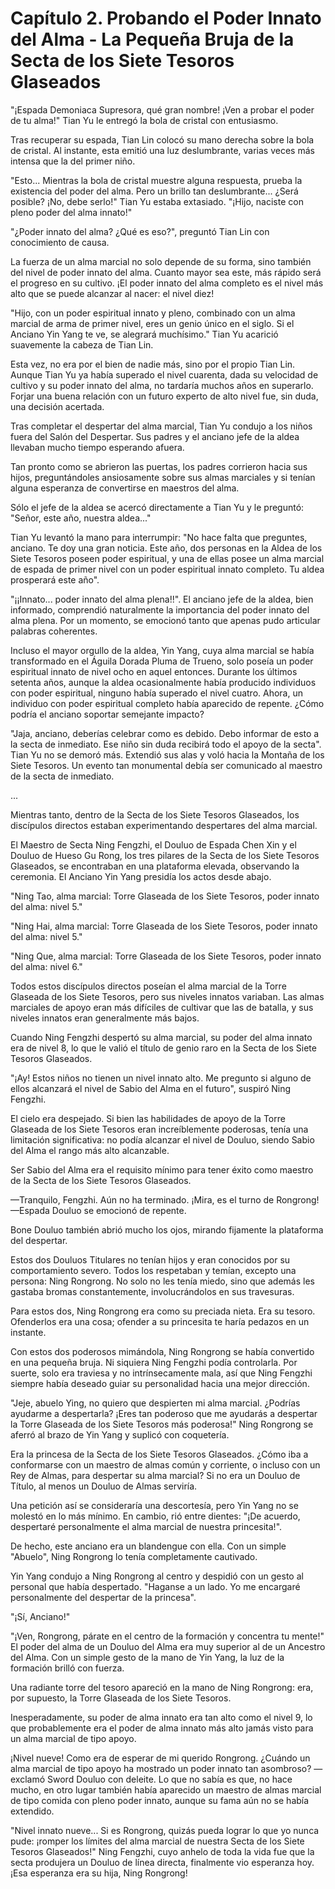 
# Capítulo 2. Probando el Poder Innato del Alma - La Pequeña Bruja de la Secta de los Siete Tesoros Glaseados


"¡Espada Demoniaca Supresora, qué gran nombre! ¡Ven a probar el poder de tu alma!" Tian Yu le entregó la bola de cristal con entusiasmo.

Tras recuperar su espada, Tian Lin colocó su mano derecha sobre la bola de cristal. Al instante, esta emitió una luz deslumbrante, varias veces más intensa que la del primer niño.

"Esto... Mientras la bola de cristal muestre alguna respuesta, prueba la existencia del poder del alma. Pero un brillo tan deslumbrante... ¿Será posible? ¡No, debe serlo!" Tian Yu estaba extasiado. "¡Hijo, naciste con pleno poder del alma innato!"

"¿Poder innato del alma? ¿Qué es eso?", preguntó Tian Lin con conocimiento de causa.

La fuerza de un alma marcial no solo depende de su forma, sino también del nivel de poder innato del alma. Cuanto mayor sea este, más rápido será el progreso en su cultivo. ¡El poder innato del alma completo es el nivel más alto que se puede alcanzar al nacer: el nivel diez!

"Hijo, con un poder espiritual innato y pleno, combinado con un alma marcial de arma de primer nivel, eres un genio único en el siglo. Si el Anciano Yin Yang te ve, se alegrará muchísimo." Tian Yu acarició suavemente la cabeza de Tian Lin.

Esta vez, no era por el bien de nadie más, sino por el propio Tian Lin. Aunque Tian Yu ya había superado el nivel cuarenta, dada su velocidad de cultivo y su poder innato del alma, no tardaría muchos años en superarlo. Forjar una buena relación con un futuro experto de alto nivel fue, sin duda, una decisión acertada.

Tras completar el despertar del alma marcial, Tian Yu condujo a los niños fuera del Salón del Despertar. Sus padres y el anciano jefe de la aldea llevaban mucho tiempo esperando afuera.

Tan pronto como se abrieron las puertas, los padres corrieron hacia sus hijos, preguntándoles ansiosamente sobre sus almas marciales y si tenían alguna esperanza de convertirse en maestros del alma.

Sólo el jefe de la aldea se acercó directamente a Tian Yu y le preguntó: "Señor, este año, nuestra aldea..."

Tian Yu levantó la mano para interrumpir: "No hace falta que preguntes, anciano. Te doy una gran noticia. Este año, dos personas en la Aldea de los Siete Tesoros poseen poder espiritual, y una de ellas posee un alma marcial de espada de primer nivel con un poder espiritual innato completo. Tu aldea prosperará este año".

"¡¡Innato... poder innato del alma plena!!". El anciano jefe de la aldea, bien informado, comprendió naturalmente la importancia del poder innato del alma plena. Por un momento, se emocionó tanto que apenas pudo articular palabras coherentes.

Incluso el mayor orgullo de la aldea, Yin Yang, cuya alma marcial se había transformado en el Águila Dorada Pluma de Trueno, solo poseía un poder espiritual innato de nivel ocho en aquel entonces. Durante los últimos setenta años, aunque la aldea ocasionalmente había producido individuos con poder espiritual, ninguno había superado el nivel cuatro. Ahora, un individuo con poder espiritual completo había aparecido de repente. ¿Cómo podría el anciano soportar semejante impacto?

"Jaja, anciano, deberías celebrar como es debido. Debo informar de esto a la secta de inmediato. Ese niño sin duda recibirá todo el apoyo de la secta". Tian Yu no se demoró más. Extendió sus alas y voló hacia la Montaña de los Siete Tesoros. Un evento tan monumental debía ser comunicado al maestro de la secta de inmediato.

...

Mientras tanto, dentro de la Secta de los Siete Tesoros Glaseados, los discípulos directos estaban experimentando despertares del alma marcial.

El Maestro de Secta Ning Fengzhi, el Douluo de Espada Chen Xin y el Douluo de Hueso Gu Rong, los tres pilares de la Secta de los Siete Tesoros Glaseados, se encontraban en una plataforma elevada, observando la ceremonia. El Anciano Yin Yang presidía los actos desde abajo.

"Ning Tao, alma marcial: Torre Glaseada de los Siete Tesoros, poder innato del alma: nivel 5."

"Ning Hai, alma marcial: Torre Glaseada de los Siete Tesoros, poder innato del alma: nivel 5."

"Ning Que, alma marcial: Torre Glaseada de los Siete Tesoros, poder innato del alma: nivel 6."

Todos estos discípulos directos poseían el alma marcial de la Torre Glaseada de los Siete Tesoros, pero sus niveles innatos variaban. Las almas marciales de apoyo eran más difíciles de cultivar que las de batalla, y sus niveles innatos eran generalmente más bajos.

Cuando Ning Fengzhi despertó su alma marcial, su poder del alma innato era de nivel 8, lo que le valió el título de genio raro en la Secta de los Siete Tesoros Glaseados.

"¡Ay! Estos niños no tienen un nivel innato alto. Me pregunto si alguno de ellos alcanzará el nivel de Sabio del Alma en el futuro", suspiró Ning Fengzhi.

El cielo era despejado. Si bien las habilidades de apoyo de la Torre Glaseada de los Siete Tesoros eran increíblemente poderosas, tenía una limitación significativa: no podía alcanzar el nivel de Douluo, siendo Sabio del Alma el rango más alto alcanzable.

Ser Sabio del Alma era el requisito mínimo para tener éxito como maestro de la Secta de los Siete Tesoros Glaseados.

—Tranquilo, Fengzhi. Aún no ha terminado. ¡Mira, es el turno de Rongrong! —Espada Douluo se emocionó de repente.

Bone Douluo también abrió mucho los ojos, mirando fijamente la plataforma del despertar.

Estos dos Douluos Titulares no tenían hijos y eran conocidos por su comportamiento severo. Todos los respetaban y temían, excepto una persona: Ning Rongrong. No solo no les tenía miedo, sino que además les gastaba bromas constantemente, involucrándolos en sus travesuras.

Para estos dos, Ning Rongrong era como su preciada nieta. Era su tesoro. Ofenderlos era una cosa; ofender a su princesita te haría pedazos en un instante.

Con estos dos poderosos mimándola, Ning Rongrong se había convertido en una pequeña bruja. Ni siquiera Ning Fengzhi podía controlarla. Por suerte, solo era traviesa y no intrínsecamente mala, así que Ning Fengzhi siempre había deseado guiar su personalidad hacia una mejor dirección.

"Jeje, abuelo Ying, no quiero que despierten mi alma marcial. ¿Podrías ayudarme a despertarla? ¡Eres tan poderoso que me ayudarás a despertar la Torre Glaseada de los Siete Tesoros más poderosa!" Ning Rongrong se aferró al brazo de Yin Yang y suplicó con coquetería.

Era la princesa de la Secta de los Siete Tesoros Glaseados. ¿Cómo iba a conformarse con un maestro de almas común y corriente, o incluso con un Rey de Almas, para despertar su alma marcial? Si no era un Douluo de Título, al menos un Douluo de Almas serviría.

Una petición así se consideraría una descortesía, pero Yin Yang no se molestó en lo más mínimo. En cambio, rió entre dientes: "¡De acuerdo, despertaré personalmente el alma marcial de nuestra princesita!".

De hecho, este anciano era un blandengue con ella. Con un simple "Abuelo", Ning Rongrong lo tenía completamente cautivado.

Yin Yang condujo a Ning Rongrong al centro y despidió con un gesto al personal que había despertado. "Haganse a un lado. Yo me encargaré personalmente del despertar de la princesa".

"¡Sí, Anciano!"

"¡Ven, Rongrong, párate en el centro de la formación y concentra tu mente!" El poder del alma de un Douluo del Alma era muy superior al de un Ancestro del Alma. Con un simple gesto de la mano de Yin Yang, la luz de la formación brilló con fuerza.

Una radiante torre del tesoro apareció en la mano de Ning Rongrong: era, por supuesto, la Torre Glaseada de los Siete Tesoros.

Inesperadamente, su poder de alma innato era tan alto como el nivel 9, lo que probablemente era el poder de alma innato más alto jamás visto para un alma marcial de tipo apoyo.

¡Nivel nueve! Como era de esperar de mi querido Rongrong. ¿Cuándo un alma marcial de tipo apoyo ha mostrado un poder innato tan asombroso? —exclamó Sword Douluo con deleite. Lo que no sabía es que, no hace mucho, en otro lugar también había aparecido un maestro de almas marcial de tipo comida con pleno poder innato, aunque su fama aún no se había extendido.

"Nivel innato nueve... Si es Rongrong, quizás pueda lograr lo que yo nunca pude: ¡romper los límites del alma marcial de nuestra Secta de los Siete Tesoros Glaseados!" Ning Fengzhi, cuyo anhelo de toda la vida fue que la secta produjera un Douluo de línea directa, finalmente vio esperanza hoy. ¡Esa esperanza era su hija, Ning Rongrong!